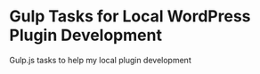 # Gulp Tasks for Local WordPress Plugin Development 
Gulp.js tasks to help my local plugin development

